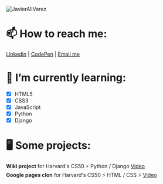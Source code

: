 ![JavierAllVarez](https://user-images.githubusercontent.com/83608710/141970618-dd8d8f59-c180-466e-aad1-38e4f6229875.gif)

# 📫 How to reach me: 
[Linkedin](https://www.linkedin.com/in/javier-allvarez-07783a111/) | [CodePen](https://codepen.io/javierallvarez) | [Email me](javiervarez@gmail.com) 

# 🌱 I’m currently learning:
- [x] HTML5
- [x] CSS3
- [x] JavaScript
- [x] Python
- [x] Django

# 🖥 Some projects:
**Wiki project** for Harvard's CS50       ⚡️ Python / Django    [Video](https://www.youtube.com/watch?v=dizGtDMy27k)  
**Google pages clon** for Harvard's CS50  ⚡ HTML / CSS ⚡       [Video](https://www.youtube.com/watch?v=g0lFQQ1MBLI)  


<!--
**javierallvarez/javierallvarez** is a ✨ _special_ ✨ repository because its `README.md` (this file) appears on your GitHub profile.

Here are some ideas to get you started:

- 🔭 I’m currently working on ...
- 🌱 I’m currently learning ...
- 👯 I’m looking to collaborate on ...
- 🤔 I’m looking for help with ...
- 💬 Ask me about ...
- 📫 How to reach me: ...
- 😄 Pronouns: ...
- ⚡ Fun fact: ...
-->
